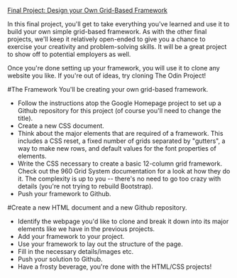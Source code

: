 [Final Project: Design your Own Grid-Based Framework](http://www.theodinproject.com/html5-and-css3/design-your-own-grid-based-framework)

In this final project, you'll get to take everything you've learned and use it to build your own simple grid-based framework. As with the other final projects, we'll keep it relatively open-ended to give you a chance to exercise your creativity and problem-solving skills. It will be a great project to show off to potential employers as well.

Once you're done setting up your framework, you will use it to clone any website you like. If you're out of ideas, try cloning The Odin Project!

#The Framework
You'll be creating your own grid-based framework.

* Follow the instructions atop the Google Homepage project to set up a Github repository for this project (of course you'll need to change the title).
* Create a new CSS document.
* Think about the major elements that are required of a framework. This includes a CSS reset, a fixed number of grids separated by "gutters", a way to make new rows, and default values for the font properties of elements.
* Write the CSS necessary to create a basic 12-column grid framework. Check out the 960 Grid System documentation for a look at how they do it. The complexity is up to you -- there's no need to go too crazy with details (you're not trying to rebuild Bootstrap).
* Push your framework to Github. 

#Create a new HTML document and a new Github repository.

* Identify the webpage you'd like to clone and break it down into its major elements like we have in the previous projects.
* Add your framework to your project.
* Use your framework to lay out the structure of the page.
* Fill in the necessary details/images etc.
* Push your solution to Github.
* Have a frosty beverage, you're done with the HTML/CSS projects!